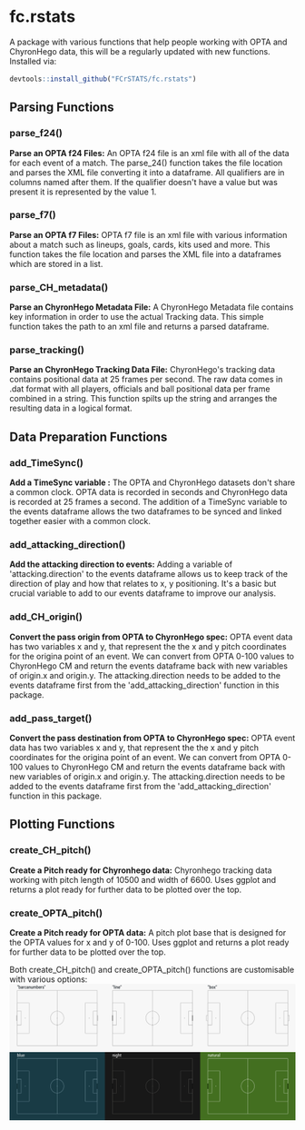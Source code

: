 # fc.rstats
A package with various functions that help people working with OPTA and ChyronHego data, this will be a regularly updated with new functions. Installed via: 

``` r
devtools::install_github("FCrSTATS/fc.rstats")
```

## Parsing Functions 

### parse_f24()
**Parse an OPTA f24 Files:** An OPTA f24 file is an xml file with all of the data for each event of a match. The parse_24() function takes the file location and parses the XML file converting it into a dataframe. All qualifiers are in columns named after them. If the qualifier doesn't have a value but was present it is represented by the value 1.

### parse_f7()
**Parse an OPTA f7 Files:** OPTA f7 file is an xml file with various information about a match such as lineups, goals, cards, kits used and more. This function takes the file location and parses the XML file into a dataframes which are stored in a list. 


### parse_CH_metadata()
**Parse an ChyronHego Metadata File:** A ChyronHego Metadata file contains key information in order to use the actual Tracking data. This simple function takes the path to an xml file and returns a parsed dataframe.


### parse_tracking()
**Parse an ChyronHego Tracking Data File:** ChyronHego's tracking data contains positional data at 25 frames per second. The raw data comes in .dat format with all players, officials and ball positional data per frame combined in a string. This function spilts up the string and arranges the resulting data in a logical format. 

## Data Preparation Functions 

### add_TimeSync()
**Add a TimeSync variable :** The OPTA and ChyronHego datasets don't share a common clock. OPTA data is recorded in seconds and ChyronHego
data is recorded at 25 frames a second. The addition of a TimeSync variable to the events dataframe allows the two dataframes to be synced and linked together easier with a common clock.

### add_attacking_direction() 
**Add the attacking direction to events:** Adding a variable of 'attacking.direction' to the events dataframe allows us to keep track of the direction of play and how that relates to x, y positioning. It's a basic but crucial variable to add to our events dataframe to improve our analysis.

### add_CH_origin()
**Convert the pass origin from OPTA to ChyronHego spec:** OPTA event data has two variables x and y, that represent the the x and y pitch coordinates for the origina point of an event. We can convert from OPTA 0-100 values to ChyronHego CM and return the events dataframe back with new variables of origin.x and origin.y. The attacking.direction needs to be added to the events dataframe first from the 'add_attacking_direction' function in this package. 

### add_pass_target()
**Convert the pass destination from OPTA to ChyronHego spec:** OPTA event data has two variables x and y, that represent the the x and y pitch coordinates for the origina point of an event. We can convert from OPTA 0-100 values to ChyronHego CM and return the events dataframe back with new variables of origin.x and origin.y. The attacking.direction needs to be added to the events dataframe first from the 'add_attacking_direction' function in this package. 

## Plotting Functions 

### create_CH_pitch()
**Create a Pitch ready for Chyronhego data:** Chyronhego tracking data working with pitch length of 10500 and width of 6600. Uses ggplot and returns a plot ready for further data to be plotted over the top.   

### create_OPTA_pitch()
**Create a Pitch ready for OPTA data:** A pitch plot base that is designed for the OPTA values for x and y of 0-100. Uses ggplot and returns a plot ready for further data to be plotted over the top.   

Both create_CH_pitch() and create_OPTA_pitch() functions are customisable with various options: 
![](https://github.com/FCrSTATS/fc.rstats/blob/master/images/CHpitchoptions.jpg)

 
